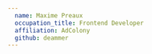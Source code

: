 ```yaml
---
  name: Maxime Preaux
  occupation_title: Frontend Developer
  affiliation: AdColony
  github: deammer
---
```

